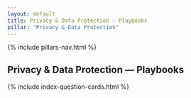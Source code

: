 ```yaml
---
layout: default
title: Privacy & Data Protection — Playbooks
pillar: "Privacy & Data Protection"
---
```


{% include pillars-nav.html %}

## Privacy & Data Protection — Playbooks

{% include index-question-cards.html %}

